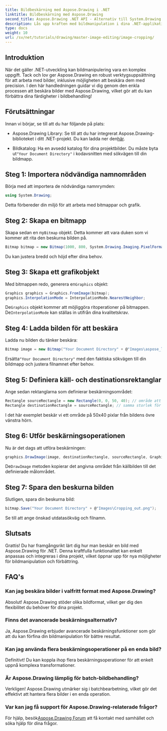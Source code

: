 ```yaml
---
title: Bildbeskärning med Aspose.Drawing i .NET
linktitle: Bildbeskärning med Aspose.Drawing
second_title: Aspose.Drawing .NET API - Alternativ till System.Drawing.Common
description: Lås upp kraften med bildmanipulation i dina .NET-applikationer med vår steg-för-steg-guide för att beskära bilder med Aspose.Drawing. Denna handledning täcker allt du behöver veta, från att skapa en bitmapp till att spara den slutliga beskärda bilden.
type: docs
weight: 10
url: /sv/net/tutorials/drawing/master-image-editing/image-cropping/
---
```

## Introduktion

När det gäller .NET-utveckling kan bildmanipulering vara en komplex uppgift. Tack och lov ger Aspose.Drawing en robust verktygsuppsättning för att arbeta med bilder, inklusive möjligheten att beskära dem med precision. I den här handledningen guidar vi dig genom den enkla processen att beskära bilder med Aspose.Drawing, vilket gör att du kan förbättra dina färdigheter i bildbehandling!

## Förutsättningar

Innan vi börjar, se till att du har följande på plats:

- Aspose.Drawing Library: Se till att du har integrerat Aspose.Drawing-biblioteket i ditt .NET-projekt. Du kan ladda ner den[här](https://releases.aspose.com/drawing/net/).
  
-  Bildkatalog: Ha en avsedd katalog för dina projektbilder. Du måste byta ut`"Your Document Directory"` i kodavsnitten med sökvägen till din bildmapp.

## Steg 1: Importera nödvändiga namnområden

Börja med att importera de nödvändiga namnrymden:

```csharp
using System.Drawing;
```

Detta förbereder din miljö för att arbeta med bitmappar och grafik.

## Steg 2: Skapa en bitmapp

 Skapa sedan en ny`Bitmap` objekt. Detta kommer att vara duken som vi kommer att rita den beskurna bilden på.

```csharp
Bitmap bitmap = new Bitmap(1000, 800, System.Drawing.Imaging.PixelFormat.Format32bppPArgb);
```

Du kan justera bredd och höjd efter dina behov.

## Steg 3: Skapa ett grafikobjekt

 Med bitmappen redo, generera en`Graphics` objekt:

```csharp
Graphics graphics = Graphics.FromImage(bitmap);
graphics.InterpolationMode = InterpolationMode.NearestNeighbor;
```

 De`Graphics` objekt kommer att möjliggöra ritoperationer på bitmappen. De`InterpolationMode` kan ställas in utifrån dina kvalitetskrav.

## Steg 4: Ladda bilden för att beskära

Ladda nu bilden du tänker beskära:

```csharp
Bitmap image = new Bitmap("Your Document Directory" + @"Images\aspose_logo.png");
```

 Ersätta`"Your Document Directory"` med den faktiska sökvägen till din bildmapp och justera filnamnet efter behov.

## Steg 5: Definiera käll- och destinationsrektanglar

Ange sedan rektanglarna som definierar beskärningsområdet:

```csharp
Rectangle sourceRectangle = new Rectangle(0, 0, 50, 40); // område att beskära
Rectangle destinationRectangle = sourceRectangle; // samma storlek för destination
```

I det här exemplet beskär vi ett område på 50x40 pixlar från bildens övre vänstra hörn.

## Steg 6: Utför beskärningsoperationen

Nu är det dags att utföra beskärningen:

```csharp
graphics.DrawImage(image, destinationRectangle, sourceRectangle, GraphicsUnit.Pixel);
```

 De`DrawImage` metoden kopierar det angivna området från källbilden till det definierade målområdet.

## Steg 7: Spara den beskurna bilden

Slutligen, spara din beskurna bild:

```csharp
bitmap.Save("Your Document Directory" + @"Images\Cropping_out.png");
```

Se till att ange önskad utdatasökväg och filnamn.

## Slutsats

Grattis! Du har framgångsrikt lärt dig hur man beskär en bild med Aspose.Drawing för .NET. Denna kraftfulla funktionalitet kan enkelt anpassas och integreras i dina projekt, vilket öppnar upp för nya möjligheter för bildmanipulation och förbättring.

## FAQ's

### Kan jag beskära bilder i valfritt format med Aspose.Drawing?

Absolut! Aspose.Drawing stöder olika bildformat, vilket ger dig den flexibilitet du behöver för dina projekt.

### Finns det avancerade beskärningsalternativ?

Ja, Aspose.Drawing erbjuder avancerade beskärningsfunktioner som gör att du kan förfina din bildmanipulation för bättre resultat.

### Kan jag använda flera beskärningsoperationer på en enda bild?

Definitivt! Du kan koppla ihop flera beskärningsoperationer för att enkelt uppnå komplexa transformationer.

### Är Aspose.Drawing lämplig för batch-bildbehandling?

Verkligen! Aspose.Drawing utmärker sig i batchbearbetning, vilket gör det effektivt att hantera flera bilder i en enda operation.

### Var kan jag få support för Aspose.Drawing-relaterade frågor?

För hjälp, besök[Aspose.Drawing Forum](https://forum.aspose.com/c/diagram/17) att få kontakt med samhället och söka hjälp för dina frågor.